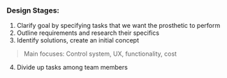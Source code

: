 ### Design Stages:

1. Clarify goal by specifying tasks that we want the prosthetic to perform
2. Outline requirements and research their specifics
3. Identify solutions, create an initial concept
> Main focuses: Control system, UX, functionality, cost
4. Divide up tasks among team members

